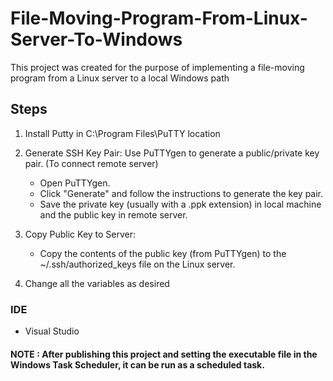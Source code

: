 # File-Moving-Program-From-Linux-Server-To-Windows
This project was created for the purpose of implementing a file-moving program from a Linux server to a local Windows path

## Steps

1. Install Putty in C:\Program Files\PuTTY location

2. Generate SSH Key Pair: Use PuTTYgen to generate a public/private key pair. (To connect remote server)

      - Open PuTTYgen.
      - Click "Generate" and follow the instructions to generate the key pair.
      - Save the private key (usually with a .ppk extension) in local machine and the public key in remote server.

 3. Copy Public Key to Server:

    - Copy the contents of the public key (from PuTTYgen) to the ~/.ssh/authorized_keys file on the Linux server.

 4. Change all the variables as desired

### IDE

- Visual Studio

#### NOTE : After publishing this project and setting the executable file in the Windows Task Scheduler, it can be run as a scheduled task.
